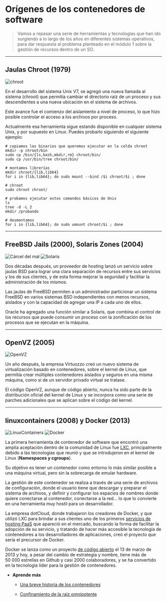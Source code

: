 # Orígenes de los contenedores de software

> Vamos a repasar una serie de herramientas y tecnologías que han ido surgiendo a lo largo de los años en diferentes sistemas operativos, para dar respuesta al problema planteado en el módulo 1 sobre la gestión de recursos dentro de un SO.

---

## **Jaulas Chroot (1979)**

![chroot](../../_media/02_docker/chroot.png)

En el desarrollo del sistema Unix V7, se agregó una nueva llamada al sistema (chroot) que permitía cambiar el directorio raíz de un proceso y sus descendientes a una nueva ubicación en el sistema de archivos.

Este avance fue el comienzo del aislamiento a nivel de proceso, lo que hizo posible controlar el acceso a los archivos por proceso.

Actualmente esa herramienta sigue estando disponible en cualquier sistema Unix, y por supuesto en Linux. Puedes probarlo siguiendo el siguiente ejemplo:

```shell
# copiamos los binarios que queremos ejecutar en la celda chroot
mkdir -p chroot/bin
sudo cp /bin/{ls,bash,mkdir,rm} chroot/bin/
sudo cp /usr/bin/tree chroot/bin/
```

```shell
# montamos librerías
mkdir chroot/{lib,lib64}
for i in {lib,lib64}; do sudo mount --bind /$i chroot/$i ; done
```

```shell
# chroot
sudo chroot chroot/
```

```shell
# probamos ejecutar estos comandos básicos de Unix
ls
tree -d -L 2
mkdir /probando
```

```shell
# desmontamos
for i in {lib,lib64}; do sudo umount chroot/$i ; done
```

---

## **FreeBSD Jails (2000), Solaris Zones (2004)**

![Cárcel del mal](../../_media/02_docker/evil_jail.png)
![Solaris](../../_media/02_docker/solaris.png)

Dos décadas después, un proveedor de hosting lanzó un servicio sobre jaulas BSD para lograr una clara separación de recursos entre sus servicios y los de sus clientes, y de esta forma mejorar la seguridad y facilitar la administración de los mismos.

Las jaulas de FreeBSD permiten a un administrador particionar un sistema FreeBSD en varios sistemas BSD independientes con menos recursos, aislados y con la capacidad de agregar una IP a cada uno de ellos.

Oracle ha agregado una función similar a Solaris, que combina el control de los recursos que puede consumir un proceso con la zonificación de los procesos que se ejecutan en la máquina.

---

## **OpenVZ (2005)**

![OpenVZ](../../_media/02_docker/opevz.png)

Un año después, la empresa Virtuozzo creó un nuevo sistema de virtualización basado en contenedores, sobre el kernel de Linux, que permitía crear múltiples contenedores aislados y seguros en una misma máquina, como si de un servidor privado virtual se tratase.

El código OpenVZ, aunque de código abierto, nunca ha sido parte de la distribución oficial del kernel de Linux y se incorpora como una serie de parches adicionales que se aplican sobre el código del kernel.

---

## **linuxcontainers (2008) y Docker (2013)**

![LinuxContainers](../../_media/02_docker/linuxcontainers.png)
![Docker](../../_media/02_docker/docker_logo.png)

La primera herramienta de contenedor de software que encontró una amplia aceptación dentro de la comunidad de Linux fue [LXC](https://linuxcontainers.org/), principalmente debido a las tecnologías que reunió y que se introdujeron en el kernel de Linux (**Namespaces y cgroups**).

Su objetivo es tener un contenedor como entorno lo más similar posible a una máquina virtual, pero sin la sobrecarga de emular hardware.

La gestión de este contenedor se realiza a través de una serie de archivos de configuración, donde el usuario tiene que descargar y preparar el sistema de archivos, y definir y configurar los espacios de nombres donde quiere conectarse al contenedor, conectarse a la red... lo que lo convierte en una herramienta muy hostil para un desarrollador.

La empresa dotCloud, donde trabajaron los creadores de Docker, y que utilizó LXC para brindar a sus clientes uno de los primeros [servicios de hosting PaaS](https://azure.microsoft.com/es-es/overview/what-is-paas/) que apareció en el mercado, buscando la forma de facilitar la adopción de su servicio, y tratando de hacer más accesible la tecnología de contenedores a los desarrolladores de aplicaciones, creó el proyecto que sería el precursor de Docker.

Docker se lanza como un proyecto [de código abierto](https://github.com/moby/moby) el 13 de marzo de 2013 y hoy, a pesar del cambio de estrategia y nombre, tiene más de 50 000 estrellas en Github y casi 2000 colaboradores, y se ha convertido en la tecnología líder para la gestión de contenedores.

* **Aprende más**

  - [Una breve historia de los contenedores](https://blog.aquasec.com/a-brief-history-of-containers-from-1970s-chroot-to-docker-2016)

  - [Confinamiento de la raíz omnipotente](http://phk.freebsd.dk/pubs/sane2000-jail.pdf)